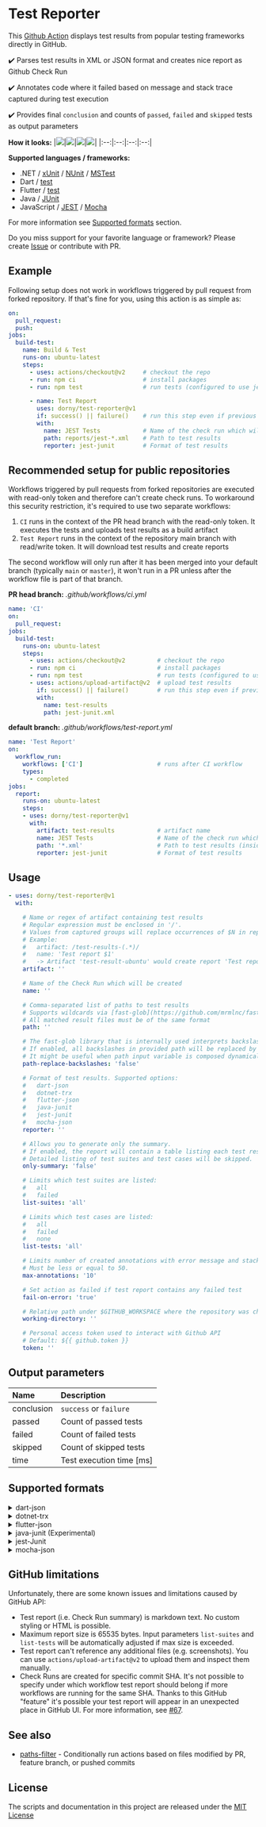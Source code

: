 # Test Reporter

This [Github Action](https://github.com/features/actions) displays test results from popular testing frameworks directly in GitHub.

✔️ Parses test results in XML or JSON format and creates nice report as Github Check Run

✔️ Annotates code where it failed based on message and stack trace captured during test execution

✔️ Provides final `conclusion` and counts of `passed`, `failed` and `skipped` tests as output parameters

**How it looks:**
|![](assets/fluent-validation-report.png)|![](assets/provider-error-summary.png)|![](assets/provider-error-details.png)|![](assets/mocha-groups.png)|
|:--:|:--:|:--:|:--:|

**Supported languages / frameworks:**
- .NET / [xUnit](https://xunit.net/) / [NUnit](https://nunit.org/) / [MSTest](https://github.com/Microsoft/testfx-docs)
- Dart / [test](https://pub.dev/packages/test)
- Flutter / [test](https://pub.dev/packages/test)
- Java / [JUnit](https://junit.org/)
- JavaScript / [JEST](https://jestjs.io/) / [Mocha](https://mochajs.org/)

For more information see [Supported formats](#supported-formats) section.

Do you miss support for your favorite language or framework?
Please create [Issue](https://github.com/dorny/test-reporter/issues/new) or contribute with PR.

## Example

Following setup does not work in workflows triggered by pull request from forked repository.
If that's fine for you, using this action is as simple as:

```yaml
on:
  pull_request:
  push:
jobs:
  build-test:
    name: Build & Test
    runs-on: ubuntu-latest
    steps:
      - uses: actions/checkout@v2     # checkout the repo
      - run: npm ci                   # install packages
      - run: npm test                 # run tests (configured to use jest-junit reporter)

      - name: Test Report
        uses: dorny/test-reporter@v1
        if: success() || failure()    # run this step even if previous step failed
        with:
          name: JEST Tests            # Name of the check run which will be created
          path: reports/jest-*.xml    # Path to test results
          reporter: jest-junit        # Format of test results
```

## Recommended setup for public repositories

Workflows triggered by pull requests from forked repositories are executed with read-only token and therefore can't create check runs.
To workaround this security restriction, it's required to use two separate workflows:
1. `CI` runs in the context of the PR head branch with the read-only token. It executes the tests and uploads test results as a build artifact
2. `Test Report` runs in the context of the repository main branch with read/write token. It will download test results and create reports

The second workflow will only run after it has been merged into your default branch (typically `main` or `master`), it won't run in a PR unless after the workflow file is part of that branch.

**PR head branch:**  *.github/workflows/ci.yml*
```yaml
name: 'CI'
on:
  pull_request:
jobs:
  build-test:
    runs-on: ubuntu-latest
    steps:
      - uses: actions/checkout@v2         # checkout the repo
      - run: npm ci                       # install packages
      - run: npm test                     # run tests (configured to use jest-junit reporter)
      - uses: actions/upload-artifact@v2  # upload test results
        if: success() || failure()        # run this step even if previous step failed
        with:
          name: test-results
          path: jest-junit.xml
```
**default branch:**  *.github/workflows/test-report.yml*
```yaml
name: 'Test Report'
on:
  workflow_run:
    workflows: ['CI']                     # runs after CI workflow
    types:
      - completed
jobs:
  report:
    runs-on: ubuntu-latest
    steps:
    - uses: dorny/test-reporter@v1
      with:
        artifact: test-results            # artifact name
        name: JEST Tests                  # Name of the check run which will be created
        path: '*.xml'                     # Path to test results (inside artifact .zip)
        reporter: jest-junit              # Format of test results
```

## Usage

```yaml
- uses: dorny/test-reporter@v1
  with:

    # Name or regex of artifact containing test results
    # Regular expression must be enclosed in '/'.
    # Values from captured groups will replace occurrences of $N in report name.
    # Example:
    #   artifact: /test-results-(.*)/
    #   name: 'Test report $1'
    #   -> Artifact 'test-result-ubuntu' would create report 'Test report ubuntu'
    artifact: ''

    # Name of the Check Run which will be created
    name: ''

    # Comma-separated list of paths to test results
    # Supports wildcards via [fast-glob](https://github.com/mrmlnc/fast-glob)
    # All matched result files must be of the same format
    path: ''

    # The fast-glob library that is internally used interprets backslashes as escape characters.
    # If enabled, all backslashes in provided path will be replaced by forward slashes and act as directory separators.
    # It might be useful when path input variable is composed dynamically from existing directory paths on Windows.
    path-replace-backslashes: 'false'

    # Format of test results. Supported options:
    #   dart-json
    #   dotnet-trx
    #   flutter-json
    #   java-junit
    #   jest-junit
    #   mocha-json
    reporter: ''

    # Allows you to generate only the summary.
    # If enabled, the report will contain a table listing each test results file and the number of passed, failed, and skipped tests.
    # Detailed listing of test suites and test cases will be skipped.
    only-summary: 'false'

    # Limits which test suites are listed:
    #   all
    #   failed
    list-suites: 'all'

    # Limits which test cases are listed:
    #   all
    #   failed
    #   none
    list-tests: 'all'

    # Limits number of created annotations with error message and stack trace captured during test execution.
    # Must be less or equal to 50.
    max-annotations: '10'

    # Set action as failed if test report contains any failed test
    fail-on-error: 'true'

    # Relative path under $GITHUB_WORKSPACE where the repository was checked out.
    working-directory: ''

    # Personal access token used to interact with Github API
    # Default: ${{ github.token }}
    token: ''
```

## Output parameters
| Name       | Description              |
| :--        | :--                      |
| conclusion | `success` or `failure`   |
| passed     | Count of passed tests    |
| failed     | Count of failed tests    |
| skipped    | Count of skipped tests   |
| time       | Test execution time [ms] |

## Supported formats

<details>
  <summary>dart-json</summary>

Test run must be configured to use [JSON](https://github.com/dart-lang/test/blob/master/pkgs/test/doc/configuration.md#reporter) reporter.
You can configure it in `dart_test.yaml`:

```yml
file_reporters:
  json: reports/test-results.json
```

Or with CLI arguments:

[`dart test --file-reporter="json:test-results.json"`](https://pub.dev/packages/test)

For more information see:
- [test package](https://pub.dev/packages/test)
- [test configuration](https://github.com/dart-lang/test/blob/master/pkgs/test/doc/configuration.md)
</details>

<details>
  <summary>dotnet-trx</summary>

Test execution must be configured to produce *Visual Studio Test Results* files (TRX).
To get test results in TRX format you can execute your tests with CLI arguments:

`dotnet test --logger "trx;LogFileName=test-results.trx"`

Or you can configure TRX test output in `*.csproj` or `Directory.Build.props`:
```xml
<PropertyGroup>
  <VSTestLogger>trx%3bLogFileName=$(MSBuildProjectName).trx</VSTestLogger>
  <VSTestResultsDirectory>$(MSBuildThisFileDirectory)/TestResults/$(TargetFramework)</VSTestResultsDirectory>
</PropertyGroup>
```

Supported testing frameworks:
- [xUnit](https://xunit.net/)
- [NUnit](https://nunit.org/)
- [MSTest](https://github.com/Microsoft/testfx-docs)

For more information see [dotnet test](https://docs.microsoft.com/en-us/dotnet/core/tools/dotnet-test#examples)
</details>

<details>
  <summary>flutter-json</summary>

Test run must be configured to use [JSON](https://github.com/dart-lang/test/blob/master/pkgs/test/doc/configuration.md#reporter) reporter.
You can configure it in `dart_test.yaml`:
```yml
file_reporters:
  json: reports/test-results.json
```

Or with (undocumented) CLI argument:

`flutter test --machine > test-results.json`


According to documentation `dart_test.yaml` should be at the root of the package, next to the package's pubspec.
On current `stable` and `beta` channels it doesn't work, and you have to put `dart_test.yaml` inside your `test` folder.
On `dev` channel, it's already fixed.

For more information see:
- [test package](https://pub.dev/packages/test)
- [test configuration](https://github.com/dart-lang/test/blob/master/pkgs/test/doc/configuration.md)
- [flutter-cli](https://flutter.dev/docs/reference/flutter-cli)
- [unit testing introduction](https://flutter.dev/docs/cookbook/testing/unit/introduction)

</details>

<details>
  <summary>java-junit (Experimental)</summary>

Support for [JUnit](https://Junit.org/) XML is experimental - should work but it was not extensively tested.
To have code annotations working properly, it's required your directory structure matches the package name.
This is due to the fact Java stack traces don't contain a full path to the source file.
Some heuristic was necessary to figure out the mapping between the line in the stack trace and an actual source file.
</details>

<details>
  <summary>jest-Junit</summary>

[JEST](https://jestjs.io/) testing framework support requires the usage of [jest-Junit](https://github.com/jest-community/jest-Junit) reporter.
It will create test results in Junit XML format which can be then processed by this action.
You can use the following example configuration in `package.json`:
```json
"scripts": {
  "test": "jest --ci --reporters=default --reporters=jest-Junit"
},
"devDependencies": {
  "jest": "^26.5.3",
  "jest-junit": "^12.0.0"
},
"jest-junit": {
  "outputDirectory": "reports",
  "outputName": "jest-junit.xml",
  "ancestorSeparator": " › ",
  "uniqueOutputName": "false",
  "suiteNameTemplate": "{filepath}",
  "classNameTemplate": "{classname}",
  "titleTemplate": "{title}"
}
```

Configuration of `uniqueOutputName`, `suiteNameTemplate`, `classNameTemplate`, `titleTemplate` is important for proper visualization of test results.
</details>

<details>
  <summary>mocha-json</summary>

[Mocha](https://mochajs.org/) testing framework support requires:
- Mocha version [v7.2.0](https://github.com/mochajs/mocha/releases/tag/v7.2.0) or higher
- Usage of [json](https://mochajs.org/#json) reporter.

You can use the following example configuration in `package.json`:
```json
"scripts": {
  "test": "mocha --reporter json > test-results.json"
}
```

Test processing might fail if any of your tests write anything on standard output.
Mocha, unfortunately, doesn't have the option to store `json` output directly to the file, and we have to rely on redirecting its standard output.
There is a work in progress to fix it: [mocha#4607](https://github.com/mochajs/mocha/pull/4607)
</details>

## GitHub limitations

Unfortunately, there are some known issues and limitations caused by GitHub API:

- Test report (i.e. Check Run summary) is markdown text. No custom styling or HTML is possible.
- Maximum report size is 65535 bytes. Input parameters `list-suites` and `list-tests` will be automatically adjusted if max size is exceeded.
- Test report can't reference any additional files (e.g. screenshots). You can use `actions/upload-artifact@v2` to upload them and inspect them manually.
- Check Runs are created for specific commit SHA. It's not possible to specify under which workflow test report should belong if more
  workflows are running for the same SHA. Thanks to this GitHub "feature" it's possible your test report will appear in an unexpected place in GitHub UI.
  For more information, see [#67](https://github.com/dorny/test-reporter/issues/67).


## See also
- [paths-filter](https://github.com/dorny/paths-filter) - Conditionally run actions based on files modified by PR, feature branch, or pushed commits

## License

The scripts and documentation in this project are released under the [MIT License](https://github.com/dorny/test-reporter/blob/main/LICENSE)
